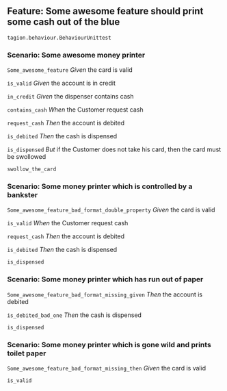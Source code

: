 ## Feature: Some awesome feature should print some cash out of the blue

`tagion.behaviour.BehaviourUnittest`
### Scenario: Some awesome money printer

`Some_awesome_feature`
    *Given* the card is valid

`is_valid`
    *Given* the account is in credit

`in_credit`
    *Given* the dispenser contains cash

`contains_cash`
    *When* the Customer request cash

`request_cash`
    *Then* the account is debited

`is_debited`
    *Then* the cash is dispensed

`is_dispensed`
    *But* if the Customer does not take his card, then the card must be swollowed

`swollow_the_card`

### Scenario: Some money printer which is controlled by a bankster

`Some_awesome_feature_bad_format_double_property`
    *Given* the card is valid

`is_valid`
    *When* the Customer request cash

`request_cash`
    *Then* the account is debited

`is_debited`
    *Then* the cash is dispensed

`is_dispensed`

### Scenario: Some money printer which has run out of paper

`Some_awesome_feature_bad_format_missing_given`
    *Then* the account is debited 

`is_debited_bad_one`
    *Then* the cash is dispensed

`is_dispensed`

### Scenario: Some money printer which is gone wild and prints toilet paper

`Some_awesome_feature_bad_format_missing_then`
    *Given* the card is valid

`is_valid`

